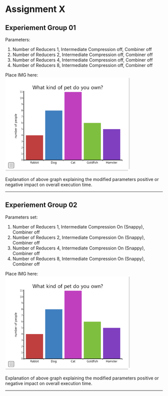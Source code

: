 # Assignment X

## Experiement Group 01

Parameters:

1. Number of Reducers 1, Intermediate Compression off, Combiner off
1. Number of Reducers 2, Intermediate Compression off, Combiner off
1. Number of Reducers 4, Intermediate Compression off, Combiner off
1. Number of Reducers 8, Intermediate Compression off, Combiner off

Place IMG here:
![*Experiemnt 01*](../images/bar-graph2.png "Bar graph example")

Explanation of above graph explaining the modified parameters positive or negative impact on overall execution time.

---

## Experiement Group 02

Parameters set:

1. Number of Reducers 1, Intermediate Compression On (Snappy), Combiner off
1. Number of Reducers 2, Intermediate Compression On (Snappy), Combiner off
1. Number of Reducers 4, Intermediate Compression On (Snappy), Combiner off
1. Number of Reducers 8, Intermediate Compression On (Snappy), Combiner off

Place IMG here:
![*Experiemnt 01*](../images/bar-graph2.png "Bar graph example")

Explanation of above graph explaining the modified parameters positive or negative impact on overall execution time.

---